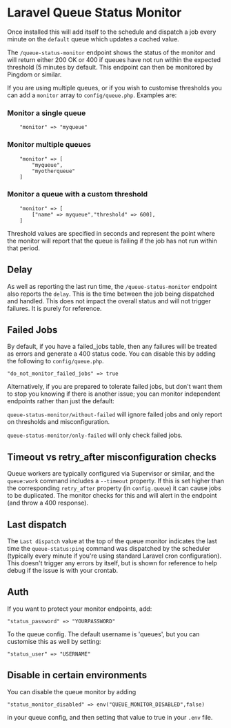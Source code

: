 # Laravel Queue Status Monitor

Once installed this will add itself to the schedule and dispatch a job
every minute on the `default` queue which updates a cached value.

The `/queue-status-monitor` endpoint shows the status of the monitor and
will return either 200 OK or 400 if queues have not run within the
expected threshold (5 minutes by default. This endpoint can then be
monitored by Pingdom or similar.

If you are using multiple queues, or if you wish to customise thresholds
you can add a `monitor` array to `config/queue.php`. Examples are:


### Monitor a single queue

```
    "monitor" => "myqueue"
```

### Monitor multiple queues

```
    "monitor" => [
        "myqueue",
        "myotherqueue"
    ]
```

### Monitor a queue with a custom threshold

```
    "monitor" => [
        ["name" => myqueue","threshold" => 600],
    ]
```

Threshold values are specified in seconds and represent the point
where the monitor will report that the queue is failing if the
job has not run within that period.


## Delay
As well as reporting the last run time, the `/queue-status-monitor`
endpoint also reports the `delay`. This is the time between the job
being dispatched and handled. This does not impact the overall status
and will not trigger failures. It is purely for reference.


## Failed Jobs
By default, if you have a failed_jobs table, then any failures will
be treated as errors and generate a 400 status code. You can disable
this by adding the following to `config/queue.php`.

`"do_not_monitor_failed_jobs" => true`

Alternatively, if you are prepared to tolerate failed jobs, but don't
want them to stop you knowing if there is another issue; you can monitor 
independent endpoints rather than just the default:

`queue-status-monitor/without-failed` will ignore failed jobs and
only report on thresholds and misconfiguration.

`queue-status-monitor/only-failed` will only check failed jobs.


## Timeout vs retry_after misconfiguration checks
Queue workers are typically configured via Supervisor or similar, and
the `queue:work` command includes a `--timeout` property. If this is set
higher than the corresponding `retry_after` property (in `config.queue`) 
it can cause jobs to be duplicated. The monitor checks for this and will
alert in the endpoint (and throw a 400 response).


## Last dispatch

The `Last dispatch` value at the top of the queue monitor indicates the
last time the `queue-status:ping` command was dispatched by the scheduler 
(typically every minute if you're using standard Laravel cron
configuration). This doesn't trigger any errors by itself, but is shown 
for reference to help debug if the issue is with your crontab.


## Auth
If you want to protect your monitor endpoints, add:

`"status_password" => "YOURPASSWORD"`

To the queue config. The default username is 'queues', but you can 
customise this as well by setting:

`"status_user" => "USERNAME"`


## Disable in certain environments
You can disable the queue monitor by adding 

`"status_monitor_disabled" => env("QUEUE_MONITOR_DISABLED",false)`

in your queue config, and then setting that value to true in your
`.env` file.